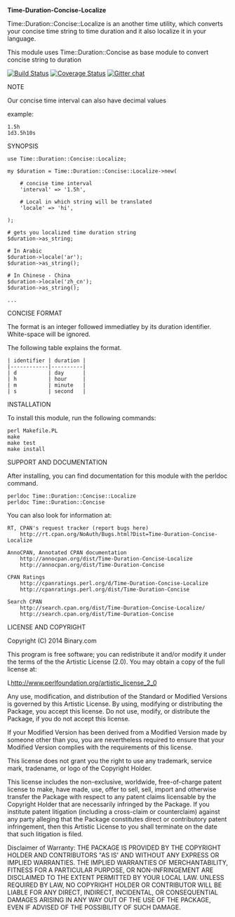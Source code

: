 **Time-Duration-Concise-Localize**

Time::Duration::Concise::Localize is an another time utility, which converts your concise time string to time duration and it also localize it in your language.

This module uses Time::Duration::Concise as base module to convert concise string to duration


[![Build Status](https://travis-ci.org/binary-com/perl-Time-Duration-Concise-Localize.svg?branch=master)](https://travis-ci.org/binary-com/perl-Time-Duration-Concise-Localize)
[![Coverage Status](https://coveralls.io/repos/binary-com/perl-Time-Duration-Concise-Localize/badge.png?branch=master)](https://coveralls.io/r/binary-com/perl-Time-Duration-Concise-Localize?branch=master)
[![Gitter chat](https://badges.gitter.im/binary-com/perl-Time-Duration-Concise-Localize.png)](https://gitter.im/binary-com/perl-Time-Duration-Concise-Localize)

NOTE

Our concise time interval can also have decimal values

example:

    1.5h
    1d3.5h10s


SYNOPSIS

    use Time::Duration::Concise::Localize;

    my $duration = Time::Duration::Concise::Localize->new(

        # concise time interval
        'interval' => '1.5h',

        # Local in which string will be translated
        'locale' => 'hi',

    );

    # gets you localized time duration string
    $duration->as_string;

    # In Arabic
    $duration->locale('ar');
    $duration->as_string();

    # In Chinese - China
    $duration->locale('zh_cn');
    $duration->as_string();

    ...

CONCISE FORMAT

The format is an integer followed immediatley by its duration identifier.  White-space will be ignored.
    
  The following table explains the format.

    | identifier | duration |
    |------------|----------|
    | d          | day      |
    | h          | hour     |
    | m          | minute   |
    | s          | second   |
    


INSTALLATION

To install this module, run the following commands:

	perl Makefile.PL
	make
	make test
	make install

SUPPORT AND DOCUMENTATION

After installing, you can find documentation for this module with the
perldoc command.

    perldoc Time::Duration::Concise::Localize
    perldoc Time::Duration::Concise

You can also look for information at:

    RT, CPAN's request tracker (report bugs here)
        http://rt.cpan.org/NoAuth/Bugs.html?Dist=Time-Duration-Concise-Localize

    AnnoCPAN, Annotated CPAN documentation
        http://annocpan.org/dist/Time-Duration-Concise-Localize
        http://annocpan.org/dist/Time-Duration-Concise

    CPAN Ratings
        http://cpanratings.perl.org/d/Time-Duration-Concise-Localize
        http://cpanratings.perl.org/dist/Time-Duration-Concise

    Search CPAN
        http://search.cpan.org/dist/Time-Duration-Concise-Localize/
        http://search.cpan.org/dist/Time-Duration-Concise


LICENSE AND COPYRIGHT

Copyright (C) 2014 Binary.com

This program is free software; you can redistribute it and/or modify it
under the terms of the the Artistic License (2.0). You may obtain a
copy of the full license at:

L<http://www.perlfoundation.org/artistic_license_2_0>

Any use, modification, and distribution of the Standard or Modified
Versions is governed by this Artistic License. By using, modifying or
distributing the Package, you accept this license. Do not use, modify,
or distribute the Package, if you do not accept this license.

If your Modified Version has been derived from a Modified Version made
by someone other than you, you are nevertheless required to ensure that
your Modified Version complies with the requirements of this license.

This license does not grant you the right to use any trademark, service
mark, tradename, or logo of the Copyright Holder.

This license includes the non-exclusive, worldwide, free-of-charge
patent license to make, have made, use, offer to sell, sell, import and
otherwise transfer the Package with respect to any patent claims
licensable by the Copyright Holder that are necessarily infringed by the
Package. If you institute patent litigation (including a cross-claim or
counterclaim) against any party alleging that the Package constitutes
direct or contributory patent infringement, then this Artistic License
to you shall terminate on the date that such litigation is filed.

Disclaimer of Warranty: THE PACKAGE IS PROVIDED BY THE COPYRIGHT HOLDER
AND CONTRIBUTORS "AS IS' AND WITHOUT ANY EXPRESS OR IMPLIED WARRANTIES.
THE IMPLIED WARRANTIES OF MERCHANTABILITY, FITNESS FOR A PARTICULAR
PURPOSE, OR NON-INFRINGEMENT ARE DISCLAIMED TO THE EXTENT PERMITTED BY
YOUR LOCAL LAW. UNLESS REQUIRED BY LAW, NO COPYRIGHT HOLDER OR
CONTRIBUTOR WILL BE LIABLE FOR ANY DIRECT, INDIRECT, INCIDENTAL, OR
CONSEQUENTIAL DAMAGES ARISING IN ANY WAY OUT OF THE USE OF THE PACKAGE,
EVEN IF ADVISED OF THE POSSIBILITY OF SUCH DAMAGE.

